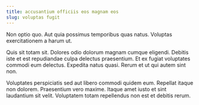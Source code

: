 ```yaml
---
title: accusantium officiis eos magnam eos
slug: voluptas fugit
---
```


Non optio quo. Aut quia possimus temporibus quas natus. Voluptas exercitationem a harum ut.

Quis sit totam sit. Dolores odio dolorum magnam cumque eligendi. Debitis iste et est repudiandae culpa delectus praesentium. Et ex fugiat voluptates commodi eum delectus. Expedita natus quasi. Rerum et ut qui autem sint non.

Voluptates perspiciatis sed aut libero commodi quidem eum. Repellat itaque non dolorem. Praesentium vero maxime. Itaque amet iusto et sint laudantium sit velit. Voluptatem totam repellendus non est et debitis rerum.
